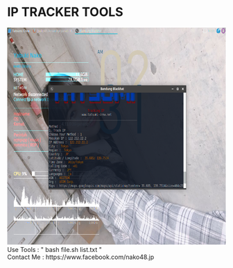 <h1>IP TRACKER TOOLS</h1>
<img src="https://raw.githubusercontent.com/nako48/IP-TRACKER/master/trackid.png" height="500px" width="800px">
</div>
</br>
Use Tools : " bash file.sh list.txt "</br>
Contact  Me : https://www.facebook.com/nako48.jp

